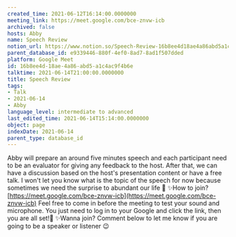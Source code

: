 ```yaml
---
created_time: 2021-06-12T16:14:00.0000000
meeting_link: https://meet.google.com/bce-znvw-icb
archived: false
hosts: Abby
name: Speech Review
notion_url: https://www.notion.so/Speech-Review-16b8ee4d18ae4a86abd5a1c4ac9f4b6e
parent_database_id: e9339446-880f-4ef0-8ad7-8ad1f507dded
platform: Google Meet
id: 16b8ee4d-18ae-4a86-abd5-a1c4ac9f4b6e
talktime: 2021-06-14T21:00:00.0000000
title: Speech Review
tags:
- Talk
- 2021-06-14
- Abby
language_level: intermediate to advanced
last_edited_time: 2021-06-14T15:14:00.0000000
object: page
indexDate: 2021-06-14
parent_type: database_id
---
```


Abby will prepare an around five minutes speech and each participant need to be an evaluator for giving any feedback to the host. After that, we can have a discussion based on the host's presentation content or have a free talk. I won't let you know what is the topic of the speech for now because sometimes we need the surprise to abundant our life 🥰
✨How to join?
 [https://meet.google.com/bce-znvw-icb](https://meet.google.com/bce-znvw-icb) 
Feel free to come in before the meeting to test your sound and microphone. You just need to log in to your Google and click the link, then you are all set!🥳 
✨Wanna join?
Comment below to let me know if you are going to be a speaker or listener 😉

